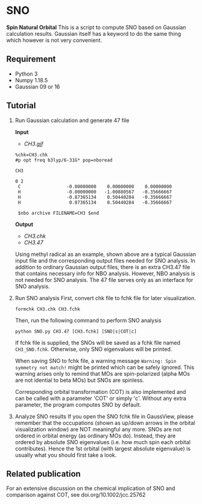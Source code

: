 # SNO
**Spin Natural Orbital**
This is a script to compute SNO based on Gaussian calculation results. Gaussian itself has a keyword to do the same thing which however is not very convenient.

## Requirement
- Python 3
- Numpy 1.18.5
- Gaussian 09 or 16

## Tutorial
1. Run Gaussian calculation and generate 47 file

    **Input**

    - *CH3.gjf*
    ```
    %chk=CH3.chk
    #p opt freq b3lyp/6-31G* pop=nboread

    CH3

    0 2
     C                 -0.00000000    0.00000000    0.00000000
     H                 -0.00000000   -1.00880567   -0.35666667
     H                 -0.87365134    0.50440284   -0.35666667
     H                  0.87365134    0.50440284   -0.35666667

     $nbo archive FILENAME=CH3 $end
     ```

    **Output**
    - *CH3.chk*
    - *CH3.47*

    Using methyl radical as an example, shown above are a typical Gaussian input file and the corresponding output files needed for SNO analysis. In addition to ordinary Gaussian output files, there is an extra CH3.47 file that contains necessary info for NBO analysis. However, NBO analysis is not needed for SNO analysis. The 47 file serves only as an interface for SNO analysis.

2. Run SNO analysis
    First, convert chk file to fchk file for later visualization.
    ```
    formchk CH3.chk CH3.fchk
    ```
    Then, run the following command to perform SNO analysis
    ```
    python SNO.py CH3.47 [CH3.fchk] [SNO|s|COT|c]
    ```
    If fchk file is supplied, the SNOs will be saved as a fchk file named `CH3_SNO.fchk`. Otherwise, only SNO eigenvalues will be printed.

    When saving SNO to fchk file, a warning message `Warning: Spin symmetry not match!` might be printed which can be safely ignored. This warning arises only to remind that MOs are spin-polarized (alpha MOs are not idential to beta MOs) but SNOs are spinless.

    Corresponding orbital transformation (COT) is also implemented and can be called with a parameter 'COT' or simply 'c'. Without any extra parameter, the program computes SNO by default.

3. Analyze SNO results
    If you open the SNO fchk file in GaussView, please remember that the occupations (shown as up/down arrows in the orbital visualization window) are NOT meaningful any more. SNOs are not ordered in orbital energy (as ordinary MOs do). Instead, they are ordered by absolute SNO eigenvalues (i.e. how much spin each orbital contributes). Hence the 1st orbital (with largest absolute eigenvalue) is usually what you should first take a look.

## Related publication
For an extensive discussion on the chemical implication of SNO and comparison against COT, see doi.org/10.1002/jcc.25762


